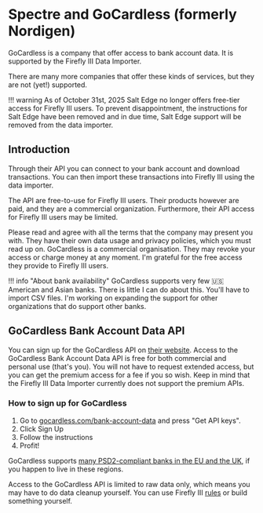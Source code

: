# Spectre and GoCardless (formerly Nordigen)

GoCardless is a company that offer access to bank account data. It is supported by the Firefly III Data Importer.

There are many more companies that offer these kinds of services, but they are not (yet!) supported.

!!! warning
    As of October 31st, 2025 Salt Edge no longer offers free-tier access for Firefly III users. To prevent disappointment, the instructions for Salt Edge have been removed and in due time, Salt Edge support will be removed from the data importer. 

## Introduction

Through their API you can connect to your bank account and download transactions. You can then import these transactions into Firefly III using the data importer.

The API are free-to-use for Firefly III users. Their products however are paid, and they are a commercial organization. Furthermore, their API access for Firefly III users may be limited.

Please read and agree with all the terms that the company may present you with. They have their own data usage and privacy policies, which you must read up on.  GoCardless is a commercial organisation. They may revoke your access or charge money at any moment. I'm grateful for the free access they provide to Firefly III users.

!!! info "About bank availability"
    GoCardless supports very few 🇺🇸 American and Asian banks. There is little I can do about this. You'll have to import CSV files. I'm working on expanding the support for other organizations that do support other banks.

## GoCardless Bank Account Data API

You can sign up for the GoCardless API on [their website](https://bankaccountdata.gocardless.com/signup). Access to the GoCardless Bank Account Data API is free for both commercial and personal use (that's you). You will not have to request extended access, but you can get the premium access for a fee if you so wish. Keep in mind that the Firefly III Data Importer currently does not support the premium APIs.

### How to sign up for GoCardless

1. Go to [gocardless.com/bank-account-data](https://gocardless.com/bank-account-data/) and press "Get API keys".
2. Click Sign Up
3. Follow the instructions
4. Profit!

GoCardless supports [many PSD2-compliant banks in the EU and the UK](https://gocardless.com/bank-account-data/coverage/), if you happen to live in these regions.

Access to the GoCardless API is limited to raw data only, which means you may have to do data cleanup yourself. You can use Firefly III [rules](../../../how-to/firefly-iii/features/rules.md) or build something yourself.
